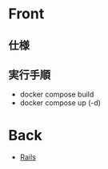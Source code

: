 # Front
## 仕様

## 実行手順
- docker compose build 
- docker compose up (-d)

# Back
- [Rails](https://github.com/Re-he4i5/posting-book-backend)

